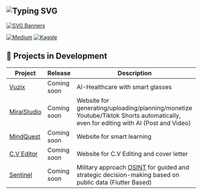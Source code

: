 ## ![Typing SVG](https://readme-typing-svg.demolab.com?font=Fira+Code&pause=400&color=ffffff&background=00000000&width=450&lines=Hi,+I'm+a+Developer;Hi,+I'm+an+Entrepreneur;Hi,+I'm+an+Innovator)



[![SVG Banners](https://svg-banners.vercel.app/api?type=luminance&text1=DavidMBK%20✦&width=800&height=400)](https://github.com/Akshay090/svg-banners) 

[![Medium](https://img.shields.io/badge/Medium-12100E?style=for-the-badge&logo=medium&logoColor=white)](https://medium.com/@DavidMBK)
[![Kaggle](https://img.shields.io/badge/Kaggle-035a7d?style=for-the-badge&logo=kaggle&logoColor=white)](https://www.kaggle.com/koungoulover)




## 🚀 Projects in Development

| Project              | Release      | Description |
|----------------------|--------------|-------------| 
| [Vuzix](https://github.com/DavidMBK)        | Coming soon  |  AI-Healthcare with smart glasses|  
| [MiraiStudio](https://github.com/DavidMBK)  | Coming soon  |  Website for generating/uploading/planning/monetize Youtube/Tiktok Shorts automatically, even for editing with AI (Post and Video)|
| [MindQuest](https://github.com/DavidMBK)     | Coming soon  |  Website for smart learning|
| [C.V Editor](https://github.com/DavidMBK)     | Coming soon  |  Website for C.V Editing and cover letter|
| [Sentinel](https://github.com/DavidMBK)     | Coming soon  | Military approach [OSINT](https://en.wikipedia.org/wiki/Open-source_intelligence)  for guided and strategic decision-making based on public data (Flutter Based)|
